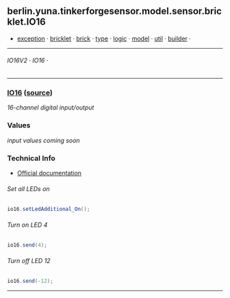 
## berlin.yuna.tinkerforgesensor.model.sensor.bricklet.IO16
* [exception](https://github.com/YunaBraska/tinkerforge-sensor/blob/master/readmeDoc/berlin/yuna/tinkerforgesensor/model/exception/README.md) · [bricklet](https://github.com/YunaBraska/tinkerforge-sensor/blob/master/readmeDoc/berlin/yuna/tinkerforgesensor/model/sensor/bricklet/README.md) · [brick](https://github.com/YunaBraska/tinkerforge-sensor/blob/master/readmeDoc/berlin/yuna/tinkerforgesensor/model/sensor/brick/README.md) · [type](https://github.com/YunaBraska/tinkerforge-sensor/blob/master/readmeDoc/berlin/yuna/tinkerforgesensor/model/type/README.md) · [logic](https://github.com/YunaBraska/tinkerforge-sensor/blob/master/readmeDoc/berlin/yuna/tinkerforgesensor/logic/README.md) · [model](https://github.com/YunaBraska/tinkerforge-sensor/blob/master/readmeDoc/berlin/yuna/tinkerforgesensor/model/README.md) · [util](https://github.com/YunaBraska/tinkerforge-sensor/blob/master/readmeDoc/berlin/yuna/tinkerforgesensor/util/README.md) · [builder](https://github.com/YunaBraska/tinkerforge-sensor/blob/master/readmeDoc/berlin/yuna/tinkerforgesensor/model/builder/README.md) · 

---
###### IO16V2 · IO16 · 

---

### [IO16](https://github.com/YunaBraska/tinkerforge-sensor/blob/master/readmeDoc/berlin/yuna/tinkerforgesensor/model/sensor/bricklet/IO16.md) ([source](src/main/java/berlin/yuna/tinkerforgesensor/model/sensor/bricklet/IO16.java))

*16-channel digital input/output*

### Values
*input values coming soon*

### Technical Info

* [Official documentation](https://www.tinkerforge.com/en/doc/Hardware/Bricklets/IO16.html)
###### Set all LEDs on
```java
io16.setLedAdditional_On();
```

###### Turn on LED 4
```java
io16.send(4);
```

###### Turn off LED 12
```java
io16.send(-12);
```

--- 
